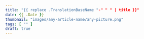 ```yaml
---
title: "{{ replace .TranslationBaseName "-" " " | title }}"
date: {{ .Date }}
thumbnail: "images/any-article-name/any-picture.png"
tags: [ "" ]
draft: true
---
```

